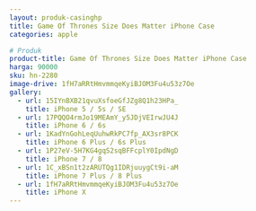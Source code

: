 ```yaml
---
layout: produk-casinghp
title: Game Of Thrones Size Does Matter iPhone Case
categories: apple

# Produk
product-title: Game Of Thrones Size Does Matter iPhone Case
harga: 90000
sku: hn-2280
image-drive: 1fH7aRRtHmvmmqeKyiBJOM3Fu4u53z7Oe
gallery:
  - url: 15IYnBXB21qvuXsfoeGfJZg8Q1h23HPa_
    title: iPhone 5 / 5s / SE
  - url: 17PQQO4rmJo19MEAmY_y5JDjVEIrwJU4J
    title: iPhone 6 / 6s
  - url: 1KadYnGohLeqUuhwRkPC7fp_AX3sr8PCK
    title: iPhone 6 Plus / 6s Plus
  - url: 1P27eV-5H7KG4gqS2sqBFFcplY0IpdNgD
    title: iPhone 7 / 8
  - url: 1C_xBSn1t2zARUTQg1IDRjuuygCt9i-aM
    title: iPhone 7 Plus / 8 Plus
  - url: 1fH7aRRtHmvmmqeKyiBJOM3Fu4u53z7Oe
    title: iPhone X
---
```

